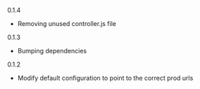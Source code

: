 0.1.4
- Removing unused controller.js file

0.1.3
- Bumping dependencies

0.1.2
- Modify default configuration to point to the correct prod urls
